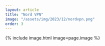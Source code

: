 ```yaml
---
layout: article
title: "Nord VPN"
image: "/assets/img/2023/12/nordvpn.png"
order: 3
---
```

{% include image.html image=page.image %}

